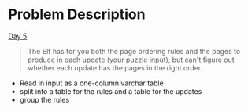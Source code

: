 # Problem Description

[Day 5](https://adventofcode.com/2024/day/5)

> The Elf has for you both the page ordering rules and the pages to produce in each update (your puzzle input), but can't figure out whether each update has the pages in the right order.



- Read in input as a one-column varchar table
- split into a table for the rules and a table for the updates
- group the rules 